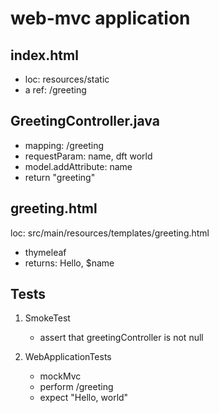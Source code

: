 # web-mvc application

## index.html 
* loc: resources/static
* a ref: /greeting

## GreetingController.java

* mapping: /greeting
* requestParam: name, dft world
* model.addAttribute: name
* return "greeting"

## greeting.html
loc: src/main/resources/templates/greeting.html
* thymeleaf
* returns:
Hello, $name

## Tests
1. SmokeTest 
   - assert that greetingController is not null
   
2. WebApplicationTests
   - mockMvc
   - perform /greeting
   - expect "Hello, world"